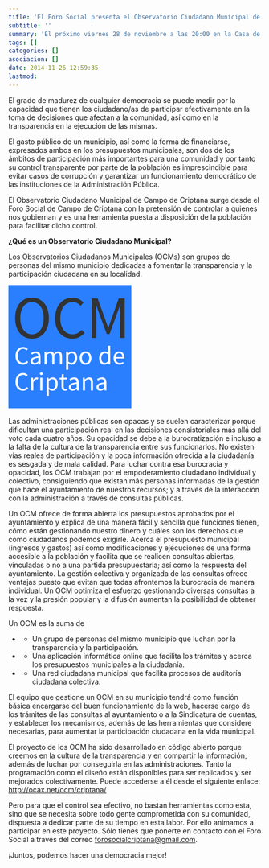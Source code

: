 ```yaml
---
title: 'El Foro Social presenta el Observatorio Ciudadano Municipal de Campo de Criptana'
subtitle: ''
summary: 'El próximo viernes 28 de noviembre a las 20:00 en la Casa de las Asociaciones se presenta el Observatorio Ciudadano Municipal, un instrumento ciudadano para facilitar el control de las administraciones públicas municipales. '
tags: []
categories: []
asociacion: []
date: 2014-11-26 12:59:35
lastmod:
---
```


El grado de madurez de cualquier democracia se puede medir por la capacidad que tienen los ciudadano/as de participar efectivamente en la toma de decisiones que afectan a la comunidad, así como en la transparencia en la ejecución de las mismas. 

El gasto público de un municipio, así como la forma de financiarse, expresados ambos en los presupuestos municipales, son dos de los ámbitos de participación más importantes para una comunidad y por tanto su control transparente por parte de la población es imprescindible para evitar casos de corrupción y garantizar un funcionamiento democrático de las instituciones de la Administración Pública.

El Observatorio Ciudadano Municipal de Campo de Criptana surge desde el Foro Social de Campo de Criptana con la pretensión de controlar a quienes nos gobiernan y es una herramienta puesta a disposición de la población para facilitar dicho control. 

**¿Qué es un Observatorio Ciudadano Municipal?**

Los Observatorios Ciudadanos Municipales (OCMs) son grupos de personas del mismo municipio dedicadas a fomentar la transparencia y la participación ciudadana en su localidad.

<img src="img/logo_ocm_criptana-2.png#cente" alt="" width="245">

Las administraciones públicas son opacas y se suelen caracterizar porque dificultan una participación real en las decisiones consistoriales más allá del voto cada cuatro años. Su opacidad se debe a la burocratización e incluso a la falta de la cultura de la transparencia entre sus funcionarios. No existen vías reales de participación y la poca información ofrecida a la ciudadanía es sesgada y de mala calidad. Para luchar contra esa burocracia y opacidad, los OCM trabajan por el empoderamiento ciudadano individual y colectivo, consiguiendo que existan más personas informadas de la gestión que hace el ayuntamiento de nuestros recursos; y a través de la interacción con la administración a través de consultas públicas.

Un OCM ofrece de forma abierta los presupuestos aprobados por el ayuntamiento y explica de una manera fácil y sencilla qué funciones tienen, cómo están gestionando nuestro dinero y cuáles son los derechos que como ciudadanos podemos exigirle. Acerca el presupuesto municipal (ingresos y gastos) así como modificaciones y ejecuciones de una forma accesible a la población y facilita que se realicen consultas abiertas, vinculadas o no a una partida presupuestaria; así como la respuesta del ayuntamiento. La gestión colectiva y organizada de las consultas ofrece ventajas puesto que evitan que todas afrontemos la burocracia de manera individual. Un OCM optimiza el esfuerzo gestionando diversas consultas a la vez y la presión popular y la difusión aumentan la posibilidad de obtener respuesta.

Un OCM es la suma de


- * Un grupo de personas del mismo municipio que luchan por la transparencia y la participación.

- * Una aplicación informática online que facilita los trámites y acerca los presupuestos municipales a la ciudadanía.

- * Una red ciudadana municipal que facilita procesos de auditoría ciudadana colectiva.

El equipo que gestione un OCM en su municipio tendrá como función básica encargarse del buen funcionamiento de la web, hacerse cargo de los trámites de las consultas al ayuntamiento o a la Sindicatura de cuentas, y establecer los mecanismos, además de las herramientas que considere necesarias, para aumentar la participación ciudadana en la vida municipal.

El proyecto de los OCM ha sido desarrollado en código abierto porque creemos en la cultura de la transparencia y en compartir la información, además de luchar por conseguirla en las administraciones. Tanto la programación como el diseño están disponibles para ser replicados y ser mejorados colectivamente. Puede accederse a él desde el siguiente enlace: http://ocax.net/ocm/criptana/



Pero para que el control sea efectivo, no bastan herramientas como esta, sino que se necesita sobre todo gente comprometida con su comunidad, dispuesta a dedicar parte de su tiempo en esta labor. Por ello animamos a participar en este proyecto. Sólo tienes que ponerte en contacto con el Foro Social a través del correo [forosocialcriptana@gmail.com](mailto:forosocialcriptana@gmail.com).

¡Juntos, podemos hacer una democracia mejor!